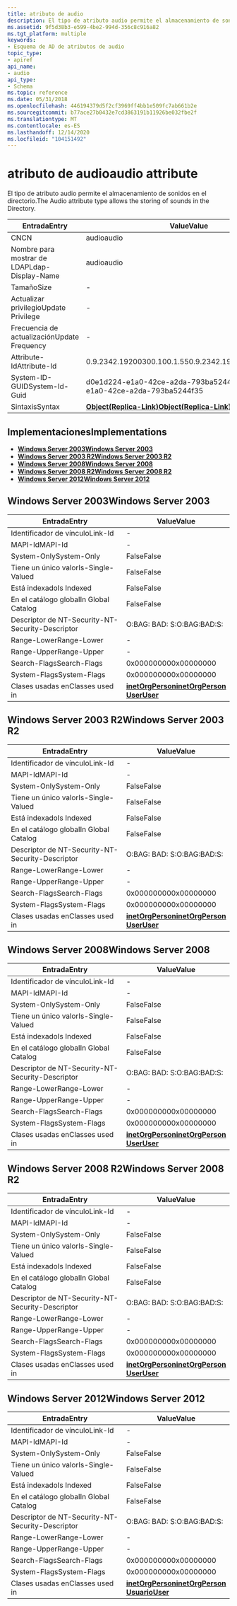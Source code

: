 ```yaml
---
title: atributo de audio
description: El tipo de atributo audio permite el almacenamiento de sonidos en el directorio.
ms.assetid: 9f5d38b3-e599-4be2-994d-356c8c916a82
ms.tgt_platform: multiple
keywords:
- Esquema de AD de atributos de audio
topic_type:
- apiref
api_name:
- audio
api_type:
- Schema
ms.topic: reference
ms.date: 05/31/2018
ms.openlocfilehash: 446194379d5f2cf3969ff4bb1e509fc7ab661b2e
ms.sourcegitcommit: b77ace27b0432e7cd3863191b11926be032fbe2f
ms.translationtype: MT
ms.contentlocale: es-ES
ms.lasthandoff: 12/14/2020
ms.locfileid: "104151492"
---
```

# <a name="audio-attribute"></a><span data-ttu-id="8cfb3-104">atributo de audio</span><span class="sxs-lookup"><span data-stu-id="8cfb3-104">audio attribute</span></span>

<span data-ttu-id="8cfb3-105">El tipo de atributo audio permite el almacenamiento de sonidos en el directorio.</span><span class="sxs-lookup"><span data-stu-id="8cfb3-105">The Audio attribute type allows the storing of sounds in the Directory.</span></span>



| <span data-ttu-id="8cfb3-106">Entrada</span><span class="sxs-lookup"><span data-stu-id="8cfb3-106">Entry</span></span> | <span data-ttu-id="8cfb3-107">Value</span><span class="sxs-lookup"><span data-stu-id="8cfb3-107">Value</span></span> |
|-------------------|-------------------------------------------------------|
| <span data-ttu-id="8cfb3-108">CN</span><span class="sxs-lookup"><span data-stu-id="8cfb3-108">CN</span></span>                | <span data-ttu-id="8cfb3-109">audio</span><span class="sxs-lookup"><span data-stu-id="8cfb3-109">audio</span></span>                                                 |
| <span data-ttu-id="8cfb3-110">Nombre para mostrar de LDAP</span><span class="sxs-lookup"><span data-stu-id="8cfb3-110">Ldap-Display-Name</span></span> | <span data-ttu-id="8cfb3-111">audio</span><span class="sxs-lookup"><span data-stu-id="8cfb3-111">audio</span></span>                                                 |
| <span data-ttu-id="8cfb3-112">Tamaño</span><span class="sxs-lookup"><span data-stu-id="8cfb3-112">Size</span></span>              | \-                                                    |
| <span data-ttu-id="8cfb3-113">Actualizar privilegio</span><span class="sxs-lookup"><span data-stu-id="8cfb3-113">Update Privilege</span></span>  | \-                                                    |
| <span data-ttu-id="8cfb3-114">Frecuencia de actualización</span><span class="sxs-lookup"><span data-stu-id="8cfb3-114">Update Frequency</span></span>  | \-                                                    |
| <span data-ttu-id="8cfb3-115">Attribute-Id</span><span class="sxs-lookup"><span data-stu-id="8cfb3-115">Attribute-Id</span></span>      | <span data-ttu-id="8cfb3-116">0.9.2342.19200300.100.1.55</span><span class="sxs-lookup"><span data-stu-id="8cfb3-116">0.9.2342.19200300.100.1.55</span></span>                            |
| <span data-ttu-id="8cfb3-117">System-ID-GUID</span><span class="sxs-lookup"><span data-stu-id="8cfb3-117">System-Id-Guid</span></span>    | <span data-ttu-id="8cfb3-118">d0e1d224-e1a0-42ce-a2da-793ba5244f35</span><span class="sxs-lookup"><span data-stu-id="8cfb3-118">d0e1d224-e1a0-42ce-a2da-793ba5244f35</span></span>                  |
| <span data-ttu-id="8cfb3-119">Sintaxis</span><span class="sxs-lookup"><span data-stu-id="8cfb3-119">Syntax</span></span>            | [<span data-ttu-id="8cfb3-120">**Object(Replica-Link)**</span><span class="sxs-lookup"><span data-stu-id="8cfb3-120">**Object(Replica-Link)**</span></span>](s-object-replica-link.md) |



## <a name="implementations"></a><span data-ttu-id="8cfb3-121">Implementaciones</span><span class="sxs-lookup"><span data-stu-id="8cfb3-121">Implementations</span></span>

-   [<span data-ttu-id="8cfb3-122">**Windows Server 2003**</span><span class="sxs-lookup"><span data-stu-id="8cfb3-122">**Windows Server 2003**</span></span>](#windows-server-2003)
-   [<span data-ttu-id="8cfb3-123">**Windows Server 2003 R2**</span><span class="sxs-lookup"><span data-stu-id="8cfb3-123">**Windows Server 2003 R2**</span></span>](#windows-server-2003-r2)
-   [<span data-ttu-id="8cfb3-124">**Windows Server 2008**</span><span class="sxs-lookup"><span data-stu-id="8cfb3-124">**Windows Server 2008**</span></span>](#windows-server-2008)
-   [<span data-ttu-id="8cfb3-125">**Windows Server 2008 R2**</span><span class="sxs-lookup"><span data-stu-id="8cfb3-125">**Windows Server 2008 R2**</span></span>](#windows-server-2008-r2)
-   [<span data-ttu-id="8cfb3-126">**Windows Server 2012**</span><span class="sxs-lookup"><span data-stu-id="8cfb3-126">**Windows Server 2012**</span></span>](#windows-server-2012)

## <a name="windows-server-2003"></a><span data-ttu-id="8cfb3-127">Windows Server 2003</span><span class="sxs-lookup"><span data-stu-id="8cfb3-127">Windows Server 2003</span></span>



| <span data-ttu-id="8cfb3-128">Entrada</span><span class="sxs-lookup"><span data-stu-id="8cfb3-128">Entry</span></span> | <span data-ttu-id="8cfb3-129">Value</span><span class="sxs-lookup"><span data-stu-id="8cfb3-129">Value</span></span> |
|------------------------|---------------------------------------------------------------------------------------|
| <span data-ttu-id="8cfb3-130">Identificador de vínculo</span><span class="sxs-lookup"><span data-stu-id="8cfb3-130">Link-Id</span></span>                | \-                                                                                    |
| <span data-ttu-id="8cfb3-131">MAPI-Id</span><span class="sxs-lookup"><span data-stu-id="8cfb3-131">MAPI-Id</span></span>                | \-                                                                                    |
| <span data-ttu-id="8cfb3-132">System-Only</span><span class="sxs-lookup"><span data-stu-id="8cfb3-132">System-Only</span></span>            | <span data-ttu-id="8cfb3-133">False</span><span class="sxs-lookup"><span data-stu-id="8cfb3-133">False</span></span>                                                                                 |
| <span data-ttu-id="8cfb3-134">Tiene un único valor</span><span class="sxs-lookup"><span data-stu-id="8cfb3-134">Is-Single-Valued</span></span>       | <span data-ttu-id="8cfb3-135">False</span><span class="sxs-lookup"><span data-stu-id="8cfb3-135">False</span></span>                                                                                 |
| <span data-ttu-id="8cfb3-136">Está indexado</span><span class="sxs-lookup"><span data-stu-id="8cfb3-136">Is Indexed</span></span>             | <span data-ttu-id="8cfb3-137">False</span><span class="sxs-lookup"><span data-stu-id="8cfb3-137">False</span></span>                                                                                 |
| <span data-ttu-id="8cfb3-138">En el catálogo global</span><span class="sxs-lookup"><span data-stu-id="8cfb3-138">In Global Catalog</span></span>      | <span data-ttu-id="8cfb3-139">False</span><span class="sxs-lookup"><span data-stu-id="8cfb3-139">False</span></span>                                                                                 |
| <span data-ttu-id="8cfb3-140">Descriptor de NT-Security-</span><span class="sxs-lookup"><span data-stu-id="8cfb3-140">NT-Security-Descriptor</span></span> | <span data-ttu-id="8cfb3-141">O:BAG: BAD: S:</span><span class="sxs-lookup"><span data-stu-id="8cfb3-141">O:BAG:BAD:S:</span></span>                                                                          |
| <span data-ttu-id="8cfb3-142">Range-Lower</span><span class="sxs-lookup"><span data-stu-id="8cfb3-142">Range-Lower</span></span>            | \-                                                                                    |
| <span data-ttu-id="8cfb3-143">Range-Upper</span><span class="sxs-lookup"><span data-stu-id="8cfb3-143">Range-Upper</span></span>            | \-                                                                                    |
| <span data-ttu-id="8cfb3-144">Search-Flags</span><span class="sxs-lookup"><span data-stu-id="8cfb3-144">Search-Flags</span></span>           | <span data-ttu-id="8cfb3-145">0x00000000</span><span class="sxs-lookup"><span data-stu-id="8cfb3-145">0x00000000</span></span>                                                                            |
| <span data-ttu-id="8cfb3-146">System-Flags</span><span class="sxs-lookup"><span data-stu-id="8cfb3-146">System-Flags</span></span>           | <span data-ttu-id="8cfb3-147">0x00000000</span><span class="sxs-lookup"><span data-stu-id="8cfb3-147">0x00000000</span></span>                                                                            |
| <span data-ttu-id="8cfb3-148">Clases usadas en</span><span class="sxs-lookup"><span data-stu-id="8cfb3-148">Classes used in</span></span>        | [<span data-ttu-id="8cfb3-149">**inetOrgPerson**</span><span class="sxs-lookup"><span data-stu-id="8cfb3-149">**inetOrgPerson**</span></span>](c-inetorgperson.md)<br/> [<span data-ttu-id="8cfb3-150">**User**</span><span class="sxs-lookup"><span data-stu-id="8cfb3-150">**User**</span></span>](c-user.md)<br/> |



## <a name="windows-server-2003-r2"></a><span data-ttu-id="8cfb3-151">Windows Server 2003 R2</span><span class="sxs-lookup"><span data-stu-id="8cfb3-151">Windows Server 2003 R2</span></span>



| <span data-ttu-id="8cfb3-152">Entrada</span><span class="sxs-lookup"><span data-stu-id="8cfb3-152">Entry</span></span> | <span data-ttu-id="8cfb3-153">Value</span><span class="sxs-lookup"><span data-stu-id="8cfb3-153">Value</span></span> |
|------------------------|---------------------------------------------------------------------------------------|
| <span data-ttu-id="8cfb3-154">Identificador de vínculo</span><span class="sxs-lookup"><span data-stu-id="8cfb3-154">Link-Id</span></span>                | \-                                                                                    |
| <span data-ttu-id="8cfb3-155">MAPI-Id</span><span class="sxs-lookup"><span data-stu-id="8cfb3-155">MAPI-Id</span></span>                | \-                                                                                    |
| <span data-ttu-id="8cfb3-156">System-Only</span><span class="sxs-lookup"><span data-stu-id="8cfb3-156">System-Only</span></span>            | <span data-ttu-id="8cfb3-157">False</span><span class="sxs-lookup"><span data-stu-id="8cfb3-157">False</span></span>                                                                                 |
| <span data-ttu-id="8cfb3-158">Tiene un único valor</span><span class="sxs-lookup"><span data-stu-id="8cfb3-158">Is-Single-Valued</span></span>       | <span data-ttu-id="8cfb3-159">False</span><span class="sxs-lookup"><span data-stu-id="8cfb3-159">False</span></span>                                                                                 |
| <span data-ttu-id="8cfb3-160">Está indexado</span><span class="sxs-lookup"><span data-stu-id="8cfb3-160">Is Indexed</span></span>             | <span data-ttu-id="8cfb3-161">False</span><span class="sxs-lookup"><span data-stu-id="8cfb3-161">False</span></span>                                                                                 |
| <span data-ttu-id="8cfb3-162">En el catálogo global</span><span class="sxs-lookup"><span data-stu-id="8cfb3-162">In Global Catalog</span></span>      | <span data-ttu-id="8cfb3-163">False</span><span class="sxs-lookup"><span data-stu-id="8cfb3-163">False</span></span>                                                                                 |
| <span data-ttu-id="8cfb3-164">Descriptor de NT-Security-</span><span class="sxs-lookup"><span data-stu-id="8cfb3-164">NT-Security-Descriptor</span></span> | <span data-ttu-id="8cfb3-165">O:BAG: BAD: S:</span><span class="sxs-lookup"><span data-stu-id="8cfb3-165">O:BAG:BAD:S:</span></span>                                                                          |
| <span data-ttu-id="8cfb3-166">Range-Lower</span><span class="sxs-lookup"><span data-stu-id="8cfb3-166">Range-Lower</span></span>            | \-                                                                                    |
| <span data-ttu-id="8cfb3-167">Range-Upper</span><span class="sxs-lookup"><span data-stu-id="8cfb3-167">Range-Upper</span></span>            | \-                                                                                    |
| <span data-ttu-id="8cfb3-168">Search-Flags</span><span class="sxs-lookup"><span data-stu-id="8cfb3-168">Search-Flags</span></span>           | <span data-ttu-id="8cfb3-169">0x00000000</span><span class="sxs-lookup"><span data-stu-id="8cfb3-169">0x00000000</span></span>                                                                            |
| <span data-ttu-id="8cfb3-170">System-Flags</span><span class="sxs-lookup"><span data-stu-id="8cfb3-170">System-Flags</span></span>           | <span data-ttu-id="8cfb3-171">0x00000000</span><span class="sxs-lookup"><span data-stu-id="8cfb3-171">0x00000000</span></span>                                                                            |
| <span data-ttu-id="8cfb3-172">Clases usadas en</span><span class="sxs-lookup"><span data-stu-id="8cfb3-172">Classes used in</span></span>        | [<span data-ttu-id="8cfb3-173">**inetOrgPerson**</span><span class="sxs-lookup"><span data-stu-id="8cfb3-173">**inetOrgPerson**</span></span>](c-inetorgperson.md)<br/> [<span data-ttu-id="8cfb3-174">**User**</span><span class="sxs-lookup"><span data-stu-id="8cfb3-174">**User**</span></span>](c-user.md)<br/> |



## <a name="windows-server-2008"></a><span data-ttu-id="8cfb3-175">Windows Server 2008</span><span class="sxs-lookup"><span data-stu-id="8cfb3-175">Windows Server 2008</span></span>



| <span data-ttu-id="8cfb3-176">Entrada</span><span class="sxs-lookup"><span data-stu-id="8cfb3-176">Entry</span></span> | <span data-ttu-id="8cfb3-177">Value</span><span class="sxs-lookup"><span data-stu-id="8cfb3-177">Value</span></span> |
|------------------------|---------------------------------------------------------------------------------------|
| <span data-ttu-id="8cfb3-178">Identificador de vínculo</span><span class="sxs-lookup"><span data-stu-id="8cfb3-178">Link-Id</span></span>                | \-                                                                                    |
| <span data-ttu-id="8cfb3-179">MAPI-Id</span><span class="sxs-lookup"><span data-stu-id="8cfb3-179">MAPI-Id</span></span>                | \-                                                                                    |
| <span data-ttu-id="8cfb3-180">System-Only</span><span class="sxs-lookup"><span data-stu-id="8cfb3-180">System-Only</span></span>            | <span data-ttu-id="8cfb3-181">False</span><span class="sxs-lookup"><span data-stu-id="8cfb3-181">False</span></span>                                                                                 |
| <span data-ttu-id="8cfb3-182">Tiene un único valor</span><span class="sxs-lookup"><span data-stu-id="8cfb3-182">Is-Single-Valued</span></span>       | <span data-ttu-id="8cfb3-183">False</span><span class="sxs-lookup"><span data-stu-id="8cfb3-183">False</span></span>                                                                                 |
| <span data-ttu-id="8cfb3-184">Está indexado</span><span class="sxs-lookup"><span data-stu-id="8cfb3-184">Is Indexed</span></span>             | <span data-ttu-id="8cfb3-185">False</span><span class="sxs-lookup"><span data-stu-id="8cfb3-185">False</span></span>                                                                                 |
| <span data-ttu-id="8cfb3-186">En el catálogo global</span><span class="sxs-lookup"><span data-stu-id="8cfb3-186">In Global Catalog</span></span>      | <span data-ttu-id="8cfb3-187">False</span><span class="sxs-lookup"><span data-stu-id="8cfb3-187">False</span></span>                                                                                 |
| <span data-ttu-id="8cfb3-188">Descriptor de NT-Security-</span><span class="sxs-lookup"><span data-stu-id="8cfb3-188">NT-Security-Descriptor</span></span> | <span data-ttu-id="8cfb3-189">O:BAG: BAD: S:</span><span class="sxs-lookup"><span data-stu-id="8cfb3-189">O:BAG:BAD:S:</span></span>                                                                          |
| <span data-ttu-id="8cfb3-190">Range-Lower</span><span class="sxs-lookup"><span data-stu-id="8cfb3-190">Range-Lower</span></span>            | \-                                                                                    |
| <span data-ttu-id="8cfb3-191">Range-Upper</span><span class="sxs-lookup"><span data-stu-id="8cfb3-191">Range-Upper</span></span>            | \-                                                                                    |
| <span data-ttu-id="8cfb3-192">Search-Flags</span><span class="sxs-lookup"><span data-stu-id="8cfb3-192">Search-Flags</span></span>           | <span data-ttu-id="8cfb3-193">0x00000000</span><span class="sxs-lookup"><span data-stu-id="8cfb3-193">0x00000000</span></span>                                                                            |
| <span data-ttu-id="8cfb3-194">System-Flags</span><span class="sxs-lookup"><span data-stu-id="8cfb3-194">System-Flags</span></span>           | <span data-ttu-id="8cfb3-195">0x00000000</span><span class="sxs-lookup"><span data-stu-id="8cfb3-195">0x00000000</span></span>                                                                            |
| <span data-ttu-id="8cfb3-196">Clases usadas en</span><span class="sxs-lookup"><span data-stu-id="8cfb3-196">Classes used in</span></span>        | [<span data-ttu-id="8cfb3-197">**inetOrgPerson**</span><span class="sxs-lookup"><span data-stu-id="8cfb3-197">**inetOrgPerson**</span></span>](c-inetorgperson.md)<br/> [<span data-ttu-id="8cfb3-198">**User**</span><span class="sxs-lookup"><span data-stu-id="8cfb3-198">**User**</span></span>](c-user.md)<br/> |



## <a name="windows-server-2008-r2"></a><span data-ttu-id="8cfb3-199">Windows Server 2008 R2</span><span class="sxs-lookup"><span data-stu-id="8cfb3-199">Windows Server 2008 R2</span></span>



| <span data-ttu-id="8cfb3-200">Entrada</span><span class="sxs-lookup"><span data-stu-id="8cfb3-200">Entry</span></span> | <span data-ttu-id="8cfb3-201">Value</span><span class="sxs-lookup"><span data-stu-id="8cfb3-201">Value</span></span> |
|------------------------|---------------------------------------------------------------------------------------|
| <span data-ttu-id="8cfb3-202">Identificador de vínculo</span><span class="sxs-lookup"><span data-stu-id="8cfb3-202">Link-Id</span></span>                | \-                                                                                    |
| <span data-ttu-id="8cfb3-203">MAPI-Id</span><span class="sxs-lookup"><span data-stu-id="8cfb3-203">MAPI-Id</span></span>                | \-                                                                                    |
| <span data-ttu-id="8cfb3-204">System-Only</span><span class="sxs-lookup"><span data-stu-id="8cfb3-204">System-Only</span></span>            | <span data-ttu-id="8cfb3-205">False</span><span class="sxs-lookup"><span data-stu-id="8cfb3-205">False</span></span>                                                                                 |
| <span data-ttu-id="8cfb3-206">Tiene un único valor</span><span class="sxs-lookup"><span data-stu-id="8cfb3-206">Is-Single-Valued</span></span>       | <span data-ttu-id="8cfb3-207">False</span><span class="sxs-lookup"><span data-stu-id="8cfb3-207">False</span></span>                                                                                 |
| <span data-ttu-id="8cfb3-208">Está indexado</span><span class="sxs-lookup"><span data-stu-id="8cfb3-208">Is Indexed</span></span>             | <span data-ttu-id="8cfb3-209">False</span><span class="sxs-lookup"><span data-stu-id="8cfb3-209">False</span></span>                                                                                 |
| <span data-ttu-id="8cfb3-210">En el catálogo global</span><span class="sxs-lookup"><span data-stu-id="8cfb3-210">In Global Catalog</span></span>      | <span data-ttu-id="8cfb3-211">False</span><span class="sxs-lookup"><span data-stu-id="8cfb3-211">False</span></span>                                                                                 |
| <span data-ttu-id="8cfb3-212">Descriptor de NT-Security-</span><span class="sxs-lookup"><span data-stu-id="8cfb3-212">NT-Security-Descriptor</span></span> | <span data-ttu-id="8cfb3-213">O:BAG: BAD: S:</span><span class="sxs-lookup"><span data-stu-id="8cfb3-213">O:BAG:BAD:S:</span></span>                                                                          |
| <span data-ttu-id="8cfb3-214">Range-Lower</span><span class="sxs-lookup"><span data-stu-id="8cfb3-214">Range-Lower</span></span>            | \-                                                                                    |
| <span data-ttu-id="8cfb3-215">Range-Upper</span><span class="sxs-lookup"><span data-stu-id="8cfb3-215">Range-Upper</span></span>            | \-                                                                                    |
| <span data-ttu-id="8cfb3-216">Search-Flags</span><span class="sxs-lookup"><span data-stu-id="8cfb3-216">Search-Flags</span></span>           | <span data-ttu-id="8cfb3-217">0x00000000</span><span class="sxs-lookup"><span data-stu-id="8cfb3-217">0x00000000</span></span>                                                                            |
| <span data-ttu-id="8cfb3-218">System-Flags</span><span class="sxs-lookup"><span data-stu-id="8cfb3-218">System-Flags</span></span>           | <span data-ttu-id="8cfb3-219">0x00000000</span><span class="sxs-lookup"><span data-stu-id="8cfb3-219">0x00000000</span></span>                                                                            |
| <span data-ttu-id="8cfb3-220">Clases usadas en</span><span class="sxs-lookup"><span data-stu-id="8cfb3-220">Classes used in</span></span>        | [<span data-ttu-id="8cfb3-221">**inetOrgPerson**</span><span class="sxs-lookup"><span data-stu-id="8cfb3-221">**inetOrgPerson**</span></span>](c-inetorgperson.md)<br/> [<span data-ttu-id="8cfb3-222">**User**</span><span class="sxs-lookup"><span data-stu-id="8cfb3-222">**User**</span></span>](c-user.md)<br/> |



## <a name="windows-server-2012"></a><span data-ttu-id="8cfb3-223">Windows Server 2012</span><span class="sxs-lookup"><span data-stu-id="8cfb3-223">Windows Server 2012</span></span>



| <span data-ttu-id="8cfb3-224">Entrada</span><span class="sxs-lookup"><span data-stu-id="8cfb3-224">Entry</span></span> | <span data-ttu-id="8cfb3-225">Value</span><span class="sxs-lookup"><span data-stu-id="8cfb3-225">Value</span></span> |
|------------------------|---------------------------------------------------------------------------------------|
| <span data-ttu-id="8cfb3-226">Identificador de vínculo</span><span class="sxs-lookup"><span data-stu-id="8cfb3-226">Link-Id</span></span>                | \-                                                                                    |
| <span data-ttu-id="8cfb3-227">MAPI-Id</span><span class="sxs-lookup"><span data-stu-id="8cfb3-227">MAPI-Id</span></span>                | \-                                                                                    |
| <span data-ttu-id="8cfb3-228">System-Only</span><span class="sxs-lookup"><span data-stu-id="8cfb3-228">System-Only</span></span>            | <span data-ttu-id="8cfb3-229">False</span><span class="sxs-lookup"><span data-stu-id="8cfb3-229">False</span></span>                                                                                 |
| <span data-ttu-id="8cfb3-230">Tiene un único valor</span><span class="sxs-lookup"><span data-stu-id="8cfb3-230">Is-Single-Valued</span></span>       | <span data-ttu-id="8cfb3-231">False</span><span class="sxs-lookup"><span data-stu-id="8cfb3-231">False</span></span>                                                                                 |
| <span data-ttu-id="8cfb3-232">Está indexado</span><span class="sxs-lookup"><span data-stu-id="8cfb3-232">Is Indexed</span></span>             | <span data-ttu-id="8cfb3-233">False</span><span class="sxs-lookup"><span data-stu-id="8cfb3-233">False</span></span>                                                                                 |
| <span data-ttu-id="8cfb3-234">En el catálogo global</span><span class="sxs-lookup"><span data-stu-id="8cfb3-234">In Global Catalog</span></span>      | <span data-ttu-id="8cfb3-235">False</span><span class="sxs-lookup"><span data-stu-id="8cfb3-235">False</span></span>                                                                                 |
| <span data-ttu-id="8cfb3-236">Descriptor de NT-Security-</span><span class="sxs-lookup"><span data-stu-id="8cfb3-236">NT-Security-Descriptor</span></span> | <span data-ttu-id="8cfb3-237">O:BAG: BAD: S:</span><span class="sxs-lookup"><span data-stu-id="8cfb3-237">O:BAG:BAD:S:</span></span>                                                                          |
| <span data-ttu-id="8cfb3-238">Range-Lower</span><span class="sxs-lookup"><span data-stu-id="8cfb3-238">Range-Lower</span></span>            | \-                                                                                    |
| <span data-ttu-id="8cfb3-239">Range-Upper</span><span class="sxs-lookup"><span data-stu-id="8cfb3-239">Range-Upper</span></span>            | \-                                                                                    |
| <span data-ttu-id="8cfb3-240">Search-Flags</span><span class="sxs-lookup"><span data-stu-id="8cfb3-240">Search-Flags</span></span>           | <span data-ttu-id="8cfb3-241">0x00000000</span><span class="sxs-lookup"><span data-stu-id="8cfb3-241">0x00000000</span></span>                                                                            |
| <span data-ttu-id="8cfb3-242">System-Flags</span><span class="sxs-lookup"><span data-stu-id="8cfb3-242">System-Flags</span></span>           | <span data-ttu-id="8cfb3-243">0x00000000</span><span class="sxs-lookup"><span data-stu-id="8cfb3-243">0x00000000</span></span>                                                                            |
| <span data-ttu-id="8cfb3-244">Clases usadas en</span><span class="sxs-lookup"><span data-stu-id="8cfb3-244">Classes used in</span></span>        | [<span data-ttu-id="8cfb3-245">**inetOrgPerson**</span><span class="sxs-lookup"><span data-stu-id="8cfb3-245">**inetOrgPerson**</span></span>](c-inetorgperson.md)<br/> [<span data-ttu-id="8cfb3-246">**Usuario**</span><span class="sxs-lookup"><span data-stu-id="8cfb3-246">**User**</span></span>](c-user.md)<br/> |



 

 





